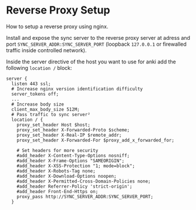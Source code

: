 # Reverse Proxy Setup

How to setup a reverse proxy using nginx.

Install and expose the sync server to the reverse proxy server at adress and port `SYNC_SERVER_ADDR:SYNC_SERVER_PORT` (loopback `127.0.0.1` or firewalled traffic inside controlled network).

Inside the server directive of the host you want to use for anki add the following `location /` block:

```
server {
  listen 443 ssl;
  # Increase nginx version identification difficulty
  server_tokens off;
  ...
  # Increase body size
  client_max_body_size 512M;
  # Pass traffic to sync server²
  location / {
    proxy_set_header Host $host;
    proxy_set_header X-Forwarded-Proto $scheme;
    proxy_set_header X-Real-IP $remote_addr;
    proxy_set_header X-Forwarded-For $proxy_add_x_forwarded_for;

    # Set headers for more security
    #add_header X-Content-Type-Options nosniff;
    #add_header X-Frame-Options "SAMEORIGIN";
    #add_header X-XSS-Protection "1; mode=block";
    #add_header X-Robots-Tag none;
    #add_header X-Download-Options noopen;
    #add_header X-Permitted-Cross-Domain-Policies none;
    #add_header Referrer-Policy 'strict-origin';
    #add_header Front-End-Https on;
    proxy_pass http://SYNC_SERVER_ADDR:SYNC_SERVER_PORT;
  }
```
